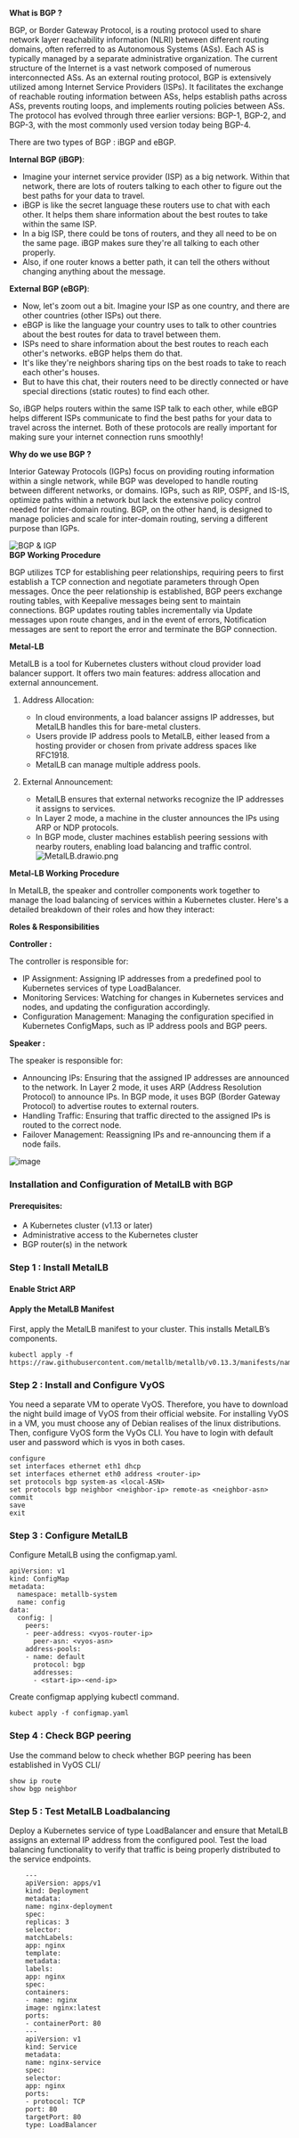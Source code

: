 ﻿**What is BGP ?** 

<div allign="justify">BGP, or Border Gateway Protocol, is a routing protocol used to share network layer reachability information (NLRI) between different routing domains, often referred to as Autonomous Systems (ASs). Each AS is typically managed by a separate administrative organization. The current structure of the Internet is a vast network composed of numerous interconnected ASs. As an external routing protocol, BGP is extensively utilized among Internet Service Providers (ISPs). It facilitates the exchange of reachable routing information between ASs, helps establish paths across ASs, prevents routing loops, and implements routing policies between ASs. The protocol has evolved through three earlier versions: BGP-1, BGP-2, and BGP-3, with the most commonly used version today being BGP-4.</div>

There are two types of BGP : iBGP and eBGP. 

**Internal BGP (iBGP)**:
- Imagine your internet service provider (ISP) as a big network. Within that network, there are lots of routers talking to each other to figure out the best paths for your data to travel.
- iBGP is like the secret language these routers use to chat with each other. It helps them share information about the best routes to take within the same ISP.
- In a big ISP, there could be tons of routers, and they all need to be on the same page. iBGP makes sure they're all talking to each other properly.
- Also, if one router knows a better path, it can tell the others without changing anything about the message.

**External BGP (eBGP)**:
- Now, let's zoom out a bit. Imagine your ISP as one country, and there are other countries (other ISPs) out there.
- eBGP is like the language your country uses to talk to other countries about the best routes for data to travel between them.
- ISPs need to share information about the best routes to reach each other's networks. eBGP helps them do that.
- It's like they're neighbors sharing tips on the best roads to take to reach each other's houses.
- But to have this chat, their routers need to be directly connected or have special directions (static routes) to find each other.

So, iBGP helps routers within the same ISP talk to each other, while eBGP helps different ISPs communicate to find the best paths for your data to travel across the internet. Both of these protocols are really important for making sure your internet connection runs smoothly!

**Why do we use BGP ?**

Interior Gateway Protocols (IGPs) focus on providing routing information within a single network, while BGP was developed to handle routing between different networks, or domains. IGPs, such as RIP, OSPF, and IS-IS, optimize paths within a network but lack the extensive policy control needed for inter-domain routing. BGP, on the other hand, is designed to manage policies and scale for inter-domain routing, serving a different purpose than IGPs.

![BGP & IGP](https://github.com/animshamura/Documentation-Images/blob/main/BGPI.drawio.png?raw=true)    
**BGP Working Procedure**

BGP utilizes TCP for establishing peer relationships, requiring peers to first establish a TCP connection and negotiate parameters through Open messages. Once the peer relationship is established, BGP peers exchange routing tables, with Keepalive messages being sent to maintain connections. BGP updates routing tables incrementally via Update messages upon route changes, and in the event of errors, Notification messages are sent to report the error and terminate the BGP connection.

 **Metal-LB**

MetalLB is a tool for Kubernetes clusters without cloud provider load balancer support. It offers two main features: address allocation and external announcement.

1.  Address Allocation:
    
    -   In cloud environments, a load balancer assigns IP addresses, but MetalLB handles this for bare-metal clusters.
    -   Users provide IP address pools to MetalLB, either leased from a hosting provider or chosen from private address spaces like RFC1918.
    -   MetalLB can manage multiple address pools.
2.  External Announcement:
    
    -   MetalLB ensures that external networks recognize the IP addresses it assigns to services.
    -   In Layer 2 mode, a machine in the cluster announces the IPs using ARP or NDP protocols.
    -   In BGP mode, cluster machines establish peering sessions with nearby routers, enabling load balancing and traffic control.     
        ![MetalLB.drawio.png](https://github.com/animshamura/Documentation-Images/blob/main/MetalLB.drawio.png?raw=true)
        
**Metal-LB Working Procedure**

In MetalLB, the speaker and controller components work together to manage the load balancing of services within a Kubernetes cluster. Here's a detailed breakdown of their roles and how they interact:

**Roles & Responsibilities**

**Controller :**

The controller is responsible for:

   - IP Assignment: Assigning IP addresses from a predefined pool to Kubernetes services of type LoadBalancer.
   - Monitoring Services: Watching for changes in Kubernetes services and nodes, and updating the configuration accordingly.
   - Configuration Management: Managing the configuration specified in Kubernetes ConfigMaps, such as IP address pools and BGP peers.

**Speaker :**

The speaker is responsible for:

   - Announcing IPs: Ensuring that the assigned IP addresses are announced to the network.
        In Layer 2 mode, it uses ARP (Address Resolution Protocol) to announce IPs.
        In BGP mode, it uses BGP (Border Gateway Protocol) to advertise routes to external routers.
   - Handling Traffic: Ensuring that traffic directed to the assigned IPs is routed to the correct node.
   - Failover Management: Reassigning IPs and re-announcing them if a node fails.

![image](https://github.com/animshamura/Documentation-Images/blob/main/MetalLB-Demo.drawio.png?raw=true)

### Installation and Configuration of MetalLB with BGP

#### Prerequisites:

-   A Kubernetes cluster (v1.13 or later)
-   Administrative access to the Kubernetes cluster
-   BGP router(s) in the network

### Step 1 : Install MetalLB
#### Enable Strict ARP 

#### Apply the MetalLB Manifest

First, apply the MetalLB manifest to your cluster. This installs MetalLB’s components.

    kubectl apply -f https://raw.githubusercontent.com/metallb/metallb/v0.13.3/manifests/namespace.yaml

### Step 2 : Install and Configure VyOS 
  You need a separate VM to operate VyOS. Therefore, you have to download the night build image of VyOS from their official website. For installing VyOS in a VM, you must choose any of Debian realises of the linux distributions. Then, configure VyOS form the VyOs CLI. You have to login with default user and password which is vyos in both cases. 

    configure
    set interfaces ethernet eth1 dhcp 
    set interfaces ethernet eth0 address <router-ip> 
    set protocols bgp system-as <local-ASN> 
    set protocols bgp neighbor <neighbor-ip> remote-as <neighbor-asn>
    commit
    save
    exit

### Step 3 : Configure MetalLB
Configure MetalLB using the configmap.yaml. 

    apiVersion: v1
    kind: ConfigMap
    metadata:
      namespace: metallb-system
      name: config
    data:
      config: |
        peers:
        - peer-address: <vyos-router-ip>
          peer-asn: <vyos-asn>
        address-pools:
        - name: default
          protocol: bgp
          addresses:
          - <start-ip>-<end-ip>

Create configmap applying kubectl command. 

    kubect apply -f configmap.yaml

### Step 4 : Check BGP peering 
Use the command below to check whether BGP peering has been established in VyOS CLI/

    show ip route
    show bgp neighbor

 ### Step 5 : Test MetalLB Loadbalancing 
Deploy a Kubernetes service of type LoadBalancer and ensure that MetalLB assigns an external IP address from the configured pool. Test the load balancing functionality to verify that traffic is being properly distributed to the service endpoints.
  
        ---  
        apiVersion: apps/v1  
        kind: Deployment  
        metadata:  
        name: nginx-deployment  
        spec:  
        replicas: 3  
        selector:  
        matchLabels:  
        app: nginx  
        template:  
        metadata:  
        labels:  
        app: nginx  
        spec:  
        containers:  
        - name: nginx  
        image: nginx:latest  
        ports:  
        - containerPort: 80  
        ---  
        apiVersion: v1  
        kind: Service  
        metadata:  
        name: nginx-service  
        spec:  
        selector:  
        app: nginx  
        ports:  
        - protocol: TCP  
        port: 80  
        targetPort: 80  
        type: LoadBalancer

